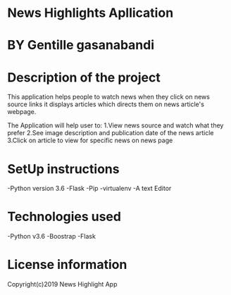 # News Highlights Apllication

# BY Gentille gasanabandi

# Description of the project

This application helps people to watch news when they click on news source links it displays articles which directs them on news article's webpage. 

The Application will help user to:
 1.View news source and watch what they prefer
 2.See image description and publication date of the news article
 3.Click on article to view for specific news on news page

# SetUp instructions

-Python version 3.6
-Flask
-Pip
-virtualenv
-A text  Editor

# Technologies used

-Python v3.6
-Boostrap
-Flask

# License information
  
Copyright(c)2019 News Highlight App
 



